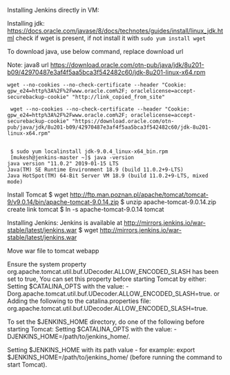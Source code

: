 Installing Jenkins directly in VM:

Installing jdk:
https://docs.oracle.com/javase/8/docs/technotes/guides/install/linux_jdk.html
check if wget is present, if not install it with
```sudo yum install wget```

To download java, use below command, replace download url

Note: java8 url https://download.oracle.com/otn-pub/java/jdk/8u201-b09/42970487e3af4f5aa5bca3f542482c60/jdk-8u201-linux-x64.rpm
```
wget --no-cookies --no-check-certificate --header "Cookie: gpw_e24=http%3A%2F%2Fwww.oracle.com%2F; oraclelicense=accept-securebackup-cookie" "http://link_copied_from_site"

 wget --no-cookies --no-check-certificate --header "Cookie: gpw_e24=http%3A%2F%2Fwww.oracle.com%2F; oraclelicense=accept-securebackup-cookie" "https://download.oracle.com/otn-pub/java/jdk/8u201-b09/42970487e3af4f5aa5bca3f542482c60/jdk-8u201-linux-x64.rpm"
 
 
 $ sudo yum localinstall jdk-9.0.4_linux-x64_bin.rpm
 [mukesh@jenkins-master ~]$ java -version
java version "11.0.2" 2019-01-15 LTS
Java(TM) SE Runtime Environment 18.9 (build 11.0.2+9-LTS)
Java HotSpot(TM) 64-Bit Server VM 18.9 (build 11.0.2+9-LTS, mixed mode)
```

Install Tomcat
$ wget http://ftp.man.poznan.pl/apache/tomcat/tomcat-9/v9.0.14/bin/apache-tomcat-9.0.14.zip
$ unzip apache-tomcat-9.0.14.zip
create link tomcat
$ ln -s apache-tomcat-9.0.14 tomcat

Installing Jenkins:
Jenkins is available at http://mirrors.jenkins.io/war-stable/latest/jenkins.war
$ wget http://mirrors.jenkins.io/war-stable/latest/jenkins.war

Move war file to tomcat webapp

Ensure the system property org.apache.tomcat.util.buf.UDecoder.ALLOW_ENCODED_SLASH has been set to true,
You can set this property before starting Tomcat by either:
Setting $CATALINA_OPTS with the value:
-Dorg.apache.tomcat.util.buf.UDecoder.ALLOW_ENCODED_SLASH=true.
or
Adding the following to the catalina.properties file:
org.apache.tomcat.util.buf.UDecoder.ALLOW_ENCODED_SLASH=true.

To set the $JENKINS_HOME directory, do one of the following before starting Tomcat:
Setting $CATALINA_OPTS with the value:
-DJENKINS_HOME=/path/to/jenkins_home/.

Setting $JENKINS_HOME with its path value - for example:
export $JENKINS_HOME=/path/to/jenkins_home/ (before running the command to start Tomcat).
